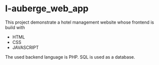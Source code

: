 # l-auberge_web_app
This project demonstrate a hotel management website whose frontend is build with 
* HTML
* CSS
* JAVASCRIPT

The used backend language is PHP.
SQL is used as a database.
